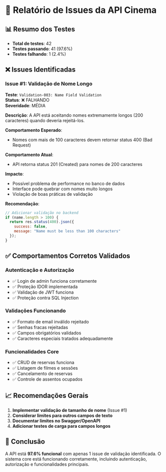# 🐛 Relatório de Issues da API Cinema

## 📊 Resumo dos Testes
- **Total de testes**: 42
- **Testes passando**: 41 (97.6%)
- **Testes falhando**: 1 (2.4%)

## ❌ Issues Identificadas

### Issue #1: Validação de Nome Longo
**Teste**: `Validation-003: Name Field Validation`  
**Status**: ❌ FALHANDO  
**Severidade**: MÉDIA

**Descrição**: A API está aceitando nomes extremamente longos (200 caracteres) quando deveria rejeitá-los.

**Comportamento Esperado**: 
- Nomes com mais de 100 caracteres devem retornar status 400 (Bad Request)

**Comportamento Atual**: 
- API retorna status 201 (Created) para nomes de 200 caracteres

**Impacto**: 
- Possível problema de performance no banco de dados
- Interface pode quebrar com nomes muito longos
- Violação de boas práticas de validação

**Recomendação**: 
```javascript
// Adicionar validação no backend
if (name.length > 100) {
  return res.status(400).json({
    success: false,
    message: "Name must be less than 100 characters"
  });
}
```

## ✅ Comportamentos Corretos Validados

### Autenticação e Autorização
- ✅ Login de admin funciona corretamente
- ✅ Proteção IDOR implementada
- ✅ Validação de JWT funciona
- ✅ Proteção contra SQL Injection

### Validações Funcionando
- ✅ Formato de email inválido rejeitado
- ✅ Senhas fracas rejeitadas
- ✅ Campos obrigatórios validados
- ✅ Caracteres especiais tratados adequadamente

### Funcionalidades Core
- ✅ CRUD de reservas funciona
- ✅ Listagem de filmes e sessões
- ✅ Cancelamento de reservas
- ✅ Controle de assentos ocupados

## 📈 Recomendações Gerais

1. **Implementar validação de tamanho de nome** (Issue #1)
2. **Considerar limites para outros campos de texto**
3. **Documentar limites no Swagger/OpenAPI**
4. **Adicionar testes de carga para campos longos**

## 🎯 Conclusão

A API está **97.6% funcional** com apenas 1 issue de validação identificada. O sistema core está funcionando corretamente, incluindo autenticação, autorização e funcionalidades principais.